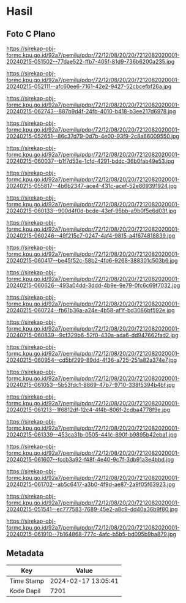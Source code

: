 # Hasil

## Foto C Plano

https://sirekap-obj-formc.kpu.go.id/92a7/pemilu/pdpr/72/12/08/20/20/7212082020001-20240215-051502--77dae522-ffb7-405f-81d9-736b6200a235.jpg

https://sirekap-obj-formc.kpu.go.id/92a7/pemilu/pdpr/72/12/08/20/20/7212082020001-20240215-052111--afc60ee6-7161-42e2-9427-52cbcefbf26a.jpg

https://sirekap-obj-formc.kpu.go.id/92a7/pemilu/pdpr/72/12/08/20/20/7212082020001-20240215-062743--887b9d4f-24fb-4010-b418-b3ee217d6978.jpg

https://sirekap-obj-formc.kpu.go.id/92a7/pemilu/pdpr/72/12/08/20/20/7212082020001-20240215-052651--86c37d79-0d7b-4e00-93f9-2c8a66009550.jpg

https://sirekap-obj-formc.kpu.go.id/92a7/pemilu/pdpr/72/12/08/20/20/7212082020001-20240215-060037--b1f7d53e-1cfd-4291-bddc-36b0fab49e53.jpg

https://sirekap-obj-formc.kpu.go.id/92a7/pemilu/pdpr/72/12/08/20/20/7212082020001-20240215-055817--4b6b2347-ace4-431c-acef-52e869391924.jpg

https://sirekap-obj-formc.kpu.go.id/92a7/pemilu/pdpr/72/12/08/20/20/7212082020001-20240215-060133--900d4f0d-bcde-43ef-95bb-a9b0f5e6d03f.jpg

https://sirekap-obj-formc.kpu.go.id/92a7/pemilu/pdpr/72/12/08/20/20/7212082020001-20240215-060246--49f215c7-0247-4af4-9815-a4f674818839.jpg

https://sirekap-obj-formc.kpu.go.id/92a7/pemilu/pdpr/72/12/08/20/20/7212082020001-20240215-060417--be45f52c-58b2-4fd6-9268-388301c503b6.jpg

https://sirekap-obj-formc.kpu.go.id/92a7/pemilu/pdpr/72/12/08/20/20/7212082020001-20240215-060626--493a04dd-3ddd-4b9e-9e79-0fc6c69f7032.jpg

https://sirekap-obj-formc.kpu.go.id/92a7/pemilu/pdpr/72/12/08/20/20/7212082020001-20240215-060724--fb61b36a-a24e-4b58-af1f-bd3086bf592e.jpg

https://sirekap-obj-formc.kpu.go.id/92a7/pemilu/pdpr/72/12/08/20/20/7212082020001-20240215-060839--9cf329b6-52f0-430a-ada6-dd947662fad2.jpg

https://sirekap-obj-formc.kpu.go.id/92a7/pemilu/pdpr/72/12/08/20/20/7212082020001-20240215-060954--cd5bf299-89dd-4f36-a725-251a82a374e7.jpg

https://sirekap-obj-formc.kpu.go.id/92a7/pemilu/pdpr/72/12/08/20/20/7212082020001-20240215-061053--5b53fdc1-8869-47b7-9710-338f5394b4bf.jpg

https://sirekap-obj-formc.kpu.go.id/92a7/pemilu/pdpr/72/12/08/20/20/7212082020001-20240215-061213--1f6812df-12c4-4f4b-806f-2cdba4778f9e.jpg

https://sirekap-obj-formc.kpu.go.id/92a7/pemilu/pdpr/72/12/08/20/20/7212082020001-20240215-061339--453ca31b-0505-441c-890f-b9895b42eba1.jpg

https://sirekap-obj-formc.kpu.go.id/92a7/pemilu/pdpr/72/12/08/20/20/7212082020001-20240215-061607--fccb3a92-f48f-4e40-9c7f-3db91a3e4bbd.jpg

https://sirekap-obj-formc.kpu.go.id/92a7/pemilu/pdpr/72/12/08/20/20/7212082020001-20240215-061702--ab5c6417-a3b0-4f9d-ae87-2a9f05f63923.jpg

https://sirekap-obj-formc.kpu.go.id/92a7/pemilu/pdpr/72/12/08/20/20/7212082020001-20240215-051541--ec777583-7689-45e2-a8c9-dd40a36b9f80.jpg

https://sirekap-obj-formc.kpu.go.id/92a7/pemilu/pdpr/72/12/08/20/20/7212082020001-20240215-061910--7b164868-777c-4afc-b5b5-bd095b9ba879.jpg


## Metadata

| Key        | Value               |
| ---------- | ------------------- |
| Time Stamp | 2024-02-17 13:05:41 |
| Kode Dapil | 7201                |



